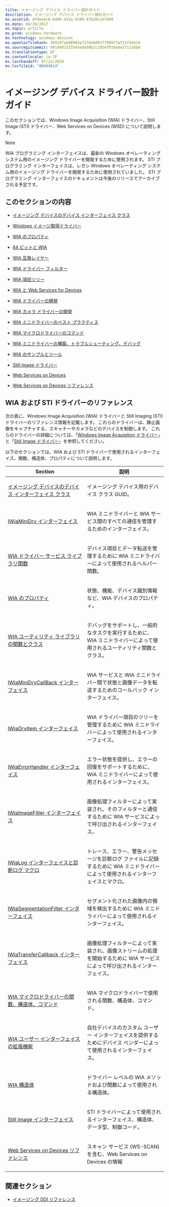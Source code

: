 ```yaml
---
title: イメージング デバイス ドライバー設計ガイド
description: イメージング デバイス ドライバー設計ガイド
ms.assetid: dfdeeec8-bd06-452a-9189-87b20ce27699
ms.date: 04/20/2017
ms.topic: article
ms.prod: windows-hardware
ms.technology: windows-devices
ms.openlocfilehash: 36924fab98903a717ebb001ff08973af31f4eb2d
ms.sourcegitcommit: 6914901515545eda08b2c35bef816e6e2711a5b6
ms.translationtype: HT
ms.contentlocale: ja-JP
ms.lasthandoff: 07/22/2020
ms.locfileid: "86944614"
---
```

# <a name="imaging-device-driver-design-guide"></a>イメージング デバイス ドライバー設計ガイド


このセクションでは、Windows Image Acquisition (WIA) ドライバー、Still Image (STI) ドライバー、Web Services on Devices (WSD) について説明します。

> [!NOTE]
> WIA プログラミング インターフェイスは、最新の Windows オペレーティング システム用のイメージング ドライバーを開発するために使用されます。 STI プログラミング インターフェイスは、レガシ Windows オペレーティング システム用のイメージング ドライバーを開発するために使用されていました。 STI プログラミング インターフェイスのドキュメントは今後のリリースでアーカイブされる予定です。 

## <a name="in-this-section"></a>このセクションの内容

- [イメージング デバイスのデバイス インターフェイス クラス](device-interface-classes-for-imaging-devices.md)

- [Windows イメージ取得ドライバー](windows-image-acquisition-drivers.md)

- [WIA のプロパティ](about-wia-properties.md)

- [64 ビットと WIA](64-bit-and-wia.md)

- [WIA 互換レイヤー](wia-compatibility-layer.md)

- [WIA ドライバー フィルター](wia-driver-filters.md)

- [WIA 項目ツリー](wia-item-trees.md)

- [WIA と Web Services for Devices](wia-with-web-services-for-devices.md)

- [WIA ドライバーの開発](developing-a-wia-driver.md)

- [WIA カメラ ドライバーの開発](developing-a-wia-camera-driver.md)

- [WIA ミニドライバーのベスト プラクティス](wia-minidriver-best-practices.md)

- [WIA マイクロドライバーのコマンド](wia-microdriver-commands.md)

- [WIA ミニドライバーの構築、トラブルシューティング、デバッグ](building--troubleshooting-and-debugging-wia-minidrivers.md)

- [WIA のサンプルとツール](wia-samples-and-tools.md)

- [Still Image ドライバー](still-image-drivers.md)

- [Web Services on Devices](web-services-on-devices.md)

- [Web Services on Devices リファレンス](web-services-on-devices-reference.md)

## <a name="wia-and-sti-driver-reference"></a>WIA および STI ドライバーのリファレンス

次の表に、Windows Image Acquisition (WIA) ドライバーと Still Imaging (STI) ドライバーのリファレンス情報を記載します。 これらのドライバーは、静止画像をキャプチャする、スキャナーやカメラなどのデバイスを制御します。 これらのドライバーの詳細については、「[Windows Image Acquisition ドライバー](https://docs.microsoft.com/windows-hardware/drivers/image/windows-image-acquisition-drivers)」と「[Still Image ドライバー](https://docs.microsoft.com/windows-hardware/drivers/image/still-image-drivers)」を参照してください。

以下のセクションでは、WIA および STI ドライバーで使用されるインターフェイス、関数、構造体、プロパティについて説明します。

<table>
<colgroup>
<col width="50%" />
<col width="50%" />
</colgroup>
<thead>
<tr class="header">
<th>Section</th>
<th>説明</th>
</tr>
</thead>
<tbody>
<tr class="odd">
<td><p><a href="device-interface-classes-for-imaging-devices.md" data-raw-source="[Device Interface Classes for Imaging Devices](device-interface-classes-for-imaging-devices.md)">イメージング デバイスのデバイス インターフェイス クラス</a></p></td>
<td><p>イメージング デバイス用のデバイス クラス GUID。</p></td>
</tr>
<tr class="even">
<td><p><a href="https://docs.microsoft.com/windows-hardware/drivers/ddi/wiamindr_lh/nn-wiamindr_lh-iwiaminidrv" data-raw-source="[IWiaMiniDrv Interface](https://docs.microsoft.com/windows-hardware/drivers/ddi/wiamindr_lh/nn-wiamindr_lh-iwiaminidrv)">IWiaMiniDrv インターフェイス</a></p></td>
<td><p>WIA ミニドライバーと WIA サービス間のすべての通信を管理するためのインターフェイス。</p></td>
</tr>
<tr class="odd">
<td><p><a href="https://docs.microsoft.com/windows-hardware/drivers/ddi/wiamdef/index" data-raw-source="[WIA Driver Services Library Functions](https://docs.microsoft.com/windows-hardware/drivers/ddi/wiamdef/index)">WIA ドライバー サービス ライブラリ関数</a></p></td>
<td><p>デバイス項目とデータ転送を管理するために WIA ミニドライバーによって使用されるヘルパー関数。</p></td>
</tr>
<tr class="even">
<td><p><a href="wia-properties.md" data-raw-source="[WIA Properties](wia-properties.md)">WIA のプロパティ</a></p></td>
<td><p>状態、機能、デバイス識別情報など、WIA デバイスのプロパティ。</p></td>
</tr>
<tr class="odd">
<td><p><a href="https://docs.microsoft.com/windows-hardware/drivers/ddi/_image/index" data-raw-source="[WIA Utility Library Functions and Classes](https://docs.microsoft.com/windows-hardware/drivers/ddi/_image/index)">WIA ユーティリティ ライブラリの関数とクラス</a></p></td>
<td><p>デバッグをサポートし、一般的なタスクを実行するために、WIA ミニドライバーによって使用されるユーティリティ関数とクラス。</p></td>
</tr>
<tr class="even">
<td><p><a href="https://docs.microsoft.com/windows-hardware/drivers/ddi/wiamindr_lh/nn-wiamindr_lh-iwiaminidrvcallback" data-raw-source="[IWiaMiniDrvCallBack Interface](https://docs.microsoft.com/windows-hardware/drivers/ddi/wiamindr_lh/nn-wiamindr_lh-iwiaminidrvcallback)">IWiaMiniDrvCallBack インターフェイス</a></p></td>
<td><p>WIA サービスと WIA ミニドライバー間で状態と画像データを転送するためのコールバック インターフェイス。</p></td>
</tr>
<tr class="odd">
<td><p><a href="https://docs.microsoft.com/windows-hardware/drivers/ddi/wiamindr_lh/nn-wiamindr_lh-iwiadrvitem" data-raw-source="[IWiaDrvItem Interface](https://docs.microsoft.com/windows-hardware/drivers/ddi/wiamindr_lh/nn-wiamindr_lh-iwiadrvitem)">IWiaDrvItem インターフェイス</a></p></td>
<td><p>WIA ドライバー項目のツリーを管理するために WIA ミニドライバーによって使用されるインターフェイス。</p></td>
</tr>
<tr class="even">
<td><p><a href="https://docs.microsoft.com/windows-hardware/drivers/ddi/wia_lh/nn-wia_lh-iwiaerrorhandler" data-raw-source="[IWiaErrorHandler Interface](https://docs.microsoft.com/windows-hardware/drivers/ddi/wia_lh/nn-wia_lh-iwiaerrorhandler)">IWiaErrorHandler インターフェイス</a></p></td>
<td><p>エラー状態を提供し、エラーの回復をサポートするために、WIA ミニドライバーによって使用されるインターフェイス。</p></td>
</tr>
<tr class="odd">
<td><p><a href="https://docs.microsoft.com/windows-hardware/drivers/ddi/wia_lh/nn-wia_lh-iwiaimagefilter" data-raw-source="[IWiaImageFilter Interface](https://docs.microsoft.com/windows-hardware/drivers/ddi/wia_lh/nn-wia_lh-iwiaimagefilter)">IWiaImageFilter インターフェイス</a></p></td>
<td><p>画像処理フィルターによって実装され、そのフィルターと通信するために WIA サービスによって呼び出されるインターフェイス。</p></td>
</tr>
<tr class="even">
<td><p><a href="https://docs.microsoft.com/windows-hardware/drivers/ddi/_image/index" data-raw-source="[IWiaLog Interface and Diagnostic Log Macros](https://docs.microsoft.com/windows-hardware/drivers/ddi/_image/index)">IWiaLog インターフェイスと診断ログ マクロ</a></p></td>
<td><p>トレース、エラー、警告メッセージを診断ログ ファイルに記録するために WIA ミニドライバーによって使用されるインターフェイスとマクロ。</p></td>
</tr>
<tr class="odd">
<td><p><a href="https://docs.microsoft.com/windows-hardware/drivers/ddi/wia_lh/nn-wia_lh-iwiasegmentationfilter" data-raw-source="[IWiaSegmentationFilter Interface](https://docs.microsoft.com/windows-hardware/drivers/ddi/wia_lh/nn-wia_lh-iwiasegmentationfilter)">IWiaSegmentationFilter インターフェイス</a></p></td>
<td><p>セグメント化された画像内の領域を検出するために WIA ミニドライバーによって使用されるインターフェイス。</p></td>
</tr>
<tr class="even">
<td><p><a href="https://docs.microsoft.com/windows-hardware/drivers/ddi/wia_lh/nn-wia_lh-iwiatransfercallback" data-raw-source="[IWiaTransferCallback Interface](https://docs.microsoft.com/windows-hardware/drivers/ddi/wia_lh/nn-wia_lh-iwiatransfercallback)">IWiaTransferCallback インターフェイス</a></p></td>
<td><p>画像処理フィルターによって実装され、画像ストリームの処理を開始するために WIA サービスによって呼び出されるインターフェイス。</p></td>
</tr>
<tr class="odd">
<td><p><a href="https://docs.microsoft.com/windows-hardware/drivers/ddi/_image/index" data-raw-source="[WIA Microdriver Functions, Structures, and Commands](https://docs.microsoft.com/windows-hardware/drivers/ddi/_image/index)">WIA マイクロドライバーの関数、構造体、コマンド</a></p></td>
<td><p>WIA マイクロドライバーで使用される関数、構造体、コマンド。</p></td>
</tr>
<tr class="even">
<td><p><a href="https://docs.microsoft.com/windows-hardware/drivers/ddi/wiadevd/index" data-raw-source="[WIA User Interface Extensions](https://docs.microsoft.com/windows-hardware/drivers/ddi/wiadevd/index)">WIA ユーザー インターフェイスの拡張機能</a></p></td>
<td><p>自社デバイスのカスタム ユーザー インターフェイスを提供するためにデバイス ベンダーによって使用されるインターフェイス。</p></td>
</tr>
<tr class="odd">
<td><p><a href="https://docs.microsoft.com/windows-hardware/drivers/ddi/_image/index" data-raw-source="[WIA Structures](https://docs.microsoft.com/windows-hardware/drivers/ddi/_image/index)">WIA 構造体</a></p></td>
<td><p>ドライバー レベルの WIA メソッドおよび関数によって使用される構造体。</p></td>
</tr>
<tr class="even">
<td><p><a href="https://docs.microsoft.com/windows-hardware/drivers/ddi/_image/index" data-raw-source="[Still Image Interfaces](https://docs.microsoft.com/windows-hardware/drivers/ddi/_image/index)">Still Image インターフェイス</a></p></td>
<td><p>STI ドライバーによって使用されるインターフェイス、構造体、データ型、制御コード。</p></td>
</tr>
<tr class="odd">
<td><p><a href="https://docs.microsoft.com/windows-hardware/drivers/image/scan-service--ws-scan--schema" data-raw-source="[Web Services on Devices Reference](https://docs.microsoft.com/windows-hardware/drivers/image/scan-service--ws-scan--schema)">Web Services on Devices リファレンス</a></p></td>
<td><p>スキャン サービス (WS-SCAN) を含む、Web Services on Devices の情報</p></td>
</tr>
</tbody>
</table>

## <a name="related-sections"></a>関連セクション

- [イメージング DDI リファレンス](https://docs.microsoft.com/windows-hardware/drivers/ddi/_image)
